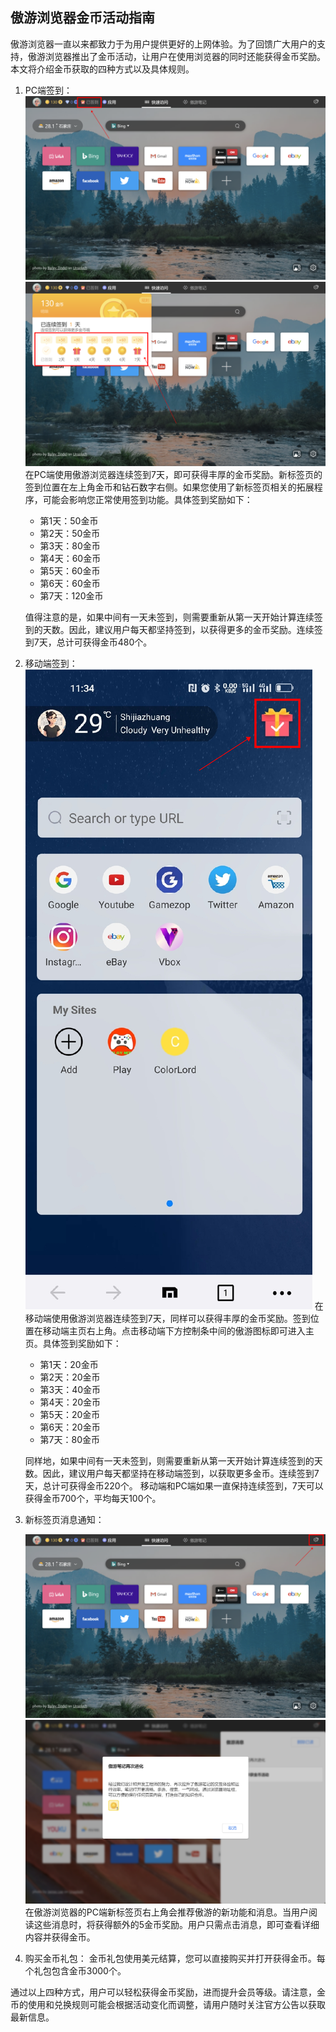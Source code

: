 ## 傲游浏览器金币活动指南

傲游浏览器一直以来都致力于为用户提供更好的上网体验。为了回馈广大用户的支持，傲游浏览器推出了金币活动，让用户在使用浏览器的同时还能获得金币奖励。本文将介绍金币获取的四种方式以及具体规则。

1. PC端签到：
![PC签到](images/goldactiviyty-00.png)
![PC签到](images/goldactiviyty-01.png)
   在PC端使用傲游浏览器连续签到7天，即可获得丰厚的金币奖励。新标签页的签到位置在左上角金币和钻石数字右侧。如果您使用了新标签页相关的拓展程序，可能会影响您正常使用签到功能。具体签到奖励如下：
   - 第1天：50金币
   - 第2天：50金币
   - 第3天：80金币
   - 第4天：60金币
   - 第5天：60金币
   - 第6天：60金币
   - 第7天：120金币

   值得注意的是，如果中间有一天未签到，则需要重新从第一天开始计算连续签到的天数。因此，建议用户每天都坚持签到，以获得更多的金币奖励。连续签到7天，总计可获得金币480个。

3. 移动端签到：
![移动端签到](images/goldactiviyty-04.png)
   在移动端使用傲游浏览器连续签到7天，同样可以获得丰厚的金币奖励。签到位置在移动端主页右上角。点击移动端下方控制条中间的傲游图标即可进入主页。具体签到奖励如下：
   - 第1天：20金币
   - 第2天：20金币
   - 第3天：40金币
   - 第4天：20金币
   - 第5天：20金币
   - 第6天：20金币
   - 第7天：80金币

   同样地，如果中间有一天未签到，则需要重新从第一天开始计算连续签到的天数。因此，建议用户每天都坚持在移动端签到，以获取更多金币。连续签到7天，总计可获得金币220个。
   移动端和PC端如果一直保持连续签到，7天可以获得金币700个，平均每天100个。

4. 新标签页消息通知：

   ![消息通知](images/goldactiviyty-02.png)
   ![消息通知](images/goldactiviyty-03.png)
   在傲游浏览器的PC端新标签页右上角会推荐傲游的新功能和消息。当用户阅读这些消息时，将获得额外的5金币奖励。用户只需点击消息，即可查看详细内容并获得金币。

5. 购买金币礼包：
   金币礼包使用美元结算，您可以直接购买并打开获得金币。每个礼包包含金币3000个。

通过以上四种方式，用户可以轻松获得金币奖励，进而提升会员等级。请注意，金币的使用和兑换规则可能会根据活动变化而调整，请用户随时关注官方公告以获取最新信息。
